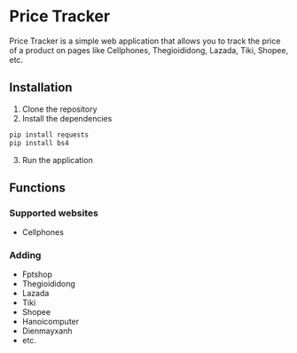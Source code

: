 # Price Tracker
Price Tracker is a simple web application that allows you to track the price of a product on pages like Cellphones, Thegioididong, Lazada, Tiki, Shopee, etc.

## Installation
1. Clone the repository
2. Install the dependencies
```bash
pip install requests
pip install bs4
```
3. Run the application

## Functions
### Supported websites
- Cellphones
### Adding
- Fptshop
- Thegioididong
- Lazada
- Tiki
- Shopee
- Hanoicomputer
- Dienmayxanh
- etc.